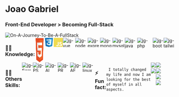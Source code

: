   # Joao Gabriel
  
  ### Front-End Developer > Becoming Full-Stack <br>
  <img alt="On-A-Journey-To-Be-A-FullStack" src= "https://readme-typing-svg.herokuapp.com/?lines=On+a+journey+to+be+a+Fullstack!" >
  <div style="display:flex">
  <h3>👨‍💻 Knowledge: </h3>
  <img alt="jg-HTML" align="center" width="30" src="https://raw.githubusercontent.com/devicons/devicon/master/icons/html5/html5-original.svg">
  <img alt="jg-CSS" align="center" height="30" width="40" src="https://raw.githubusercontent.com/devicons/devicon/master/icons/css3/css3-original.svg">
  <img alt="jg-Js" align="center" height="30" width="40" src="https://raw.githubusercontent.com/devicons/devicon/master/icons/javascript/javascript-plain.svg">
  <img alt="jg-vue" align="center" height="30" width="40" src="https://cdn.jsdelivr.net/gh/devicons/devicon/icons/vuejs/vuejs-original.svg">
     <img alt="jg-node" align="center" height="30" width="40" src="https://cdn.jsdelivr.net/gh/devicons/devicon/icons/nodejs/nodejs-original.svg">
    <img alt="jg-express" align="center" height="30" width="40" src="https://cdn.jsdelivr.net/gh/devicons/devicon/icons/express/express-original.svg">
     <img alt="jg-mongo" align="center" height="30" width="40" src="https://cdn.jsdelivr.net/gh/devicons/devicon/icons/mongodb/mongodb-original.svg"> 
           <img alt="jg-mysql" align="center" height="30" width="40" src="https://cdn.jsdelivr.net/gh/devicons/devicon/icons/mysql/mysql-original.svg">
  <img alt="jg-java" align="center" height="35" width="40" src="https://cdn.jsdelivr.net/gh/devicons/devicon/icons/java/java-original.svg">  
       <img alt="jg-php" align="center" height="40" width="50" src="https://cdn.jsdelivr.net/gh/devicons/devicon/icons/php/php-original.svg"> 
    <img alt="jg-bootstrap" align="center" height="35" width="35" src="https://cdn.jsdelivr.net/gh/devicons/devicon/icons/bootstrap/bootstrap-plain.svg"> 
        <img alt="jg-tailwindcss" align="center" height="35" width="35" src="https://cdn.jsdelivr.net/gh/devicons/devicon/icons/tailwindcss/tailwindcss-plain.svg"> 
  </div>
 <div style="display:flex">  
  <h3>🧙‍♂️ Others Skills:</h3>
<div style="display:flex">  
  <img alt="jg-figma" align="center" height="25" width="35" src="https://cdn.jsdelivr.net/gh/devicons/devicon/icons/figma/figma-original.svg">
  <img alt="jg-PS" align="center" height="30" width="40" src="https://cdn.jsdelivr.net/gh/devicons/devicon/icons/photoshop/photoshop-plain.svg">
  <img alt="jg-AI" align="center" height="30" width="40" src="https://cdn.jsdelivr.net/gh/devicons/devicon/icons/illustrator/illustrator-plain.svg">
  <img alt="jg-PR" align="center" height="30" width="40" src="https://cdn.jsdelivr.net/gh/devicons/devicon/icons/premierepro/premierepro-original.svg">
  <img alt="jg-AE" align="center" height="30" width="40" src="https://cdn.jsdelivr.net/gh/devicons/devicon/icons/aftereffects/aftereffects-original.svg">
   <img alt="jg-linux" align="center" height="30" width="40" src="https://cdn.jsdelivr.net/gh/devicons/devicon/icons/linux/linux-original.svg"> 
   </div>
    
  ### ⚡ Fun fact:
     I totally changed my life and now I am looking for the best of myself in all aspects.
  <div>
  <a href="https://github.com/joaogabrielz">
  <img height="180em" src="https://github-readme-stats.vercel.app/api?username=joaogabrielz&show_icons=true&theme=aura&include_all_commits=true&count_private=false"/>
  <img height="150em" src="https://github-readme-stats.vercel.app/api/top-langs/?username=joaogabrielz&layout=compact&langs_count=12&theme=aura"/>  
  </div>    
    
<div> 
   <a href="https://t.me/joaogabrielz" target="_blank"><img src="https://img.shields.io/badge/Telegram-2CA5E0?style=for-the-badge&logo=telegram&logoColor=white" target="_blank"></a> 
  <a href="https://www.instagram.com/th3jg/" target="_blank"><img src="https://img.shields.io/badge/-Instagram-%23E4405F?style=for-the-badge&logo=instagram&logoColor=white"         target="_blank"></a>
  <a href = "mailto:zacarias1021@gmail.com"><img src="https://img.shields.io/badge/Gmail-D14836?style=for-the-badge&logo=gmail&logoColor=white" target="_blank"></a>
  <a href="https://www.linkedin.com/in/jo%C3%A3o-gabriel-zacarias-455b41160"><img src="https://img.shields.io/badge/-LinkedIn-%230077B5?style=for-the-            badge&logo=linkedin&logoColor=white" width="100" target="_blank"></a>  
</div>
